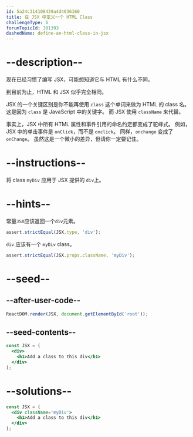 ```yaml
---
id: 5a24c314108439a4d4036160
title: 在 JSX 中定义一个 HTML Class
challengeType: 6
forumTopicId: 301393
dashedName: define-an-html-class-in-jsx
---
```


# --description--

现在已经习惯了编写 JSX，可能想知道它与 HTML 有什么不同。

到目前为止，HTML 和 JSX 似乎完全相同。

JSX 的一个关键区别是你不能再使用 `class` 这个单词来做为 HTML 的 class 名。 这是因为 `class` 是 JavaScript 中的关键字。 而 JSX 使用 `className` 来代替。

事实上，JSX 中所有 HTML 属性和事件引用的命名约定都变成了驼峰式。 例如，JSX 中的单击事件是 `onClick`，而不是 `onclick`。 同样，`onchange` 变成了`onChange`。 虽然这是一个微小的差异，但请你一定要记住。

# --instructions--

将 class `myDiv` 应用于 JSX 提供的 `div`上。

# --hints--

常量`JSX`应该返回一个`div`元素。

```js
assert.strictEqual(JSX.type, 'div');
```

`div` 应该有一个 `myDiv` class。

```js
assert.strictEqual(JSX.props.className, 'myDiv');
```

# --seed--

## --after-user-code--

```jsx
ReactDOM.render(JSX, document.getElementById('root'));
```

## --seed-contents--

```jsx
const JSX = (
  <div>
    <h1>Add a class to this div</h1>
  </div>
);
```

# --solutions--

```jsx
const JSX = (
  <div className='myDiv'>
    <h1>Add a class to this div</h1>
  </div>
);
```
